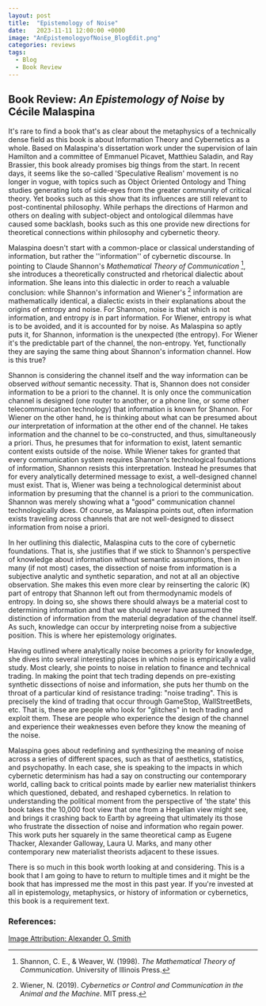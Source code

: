 ```yaml
---
layout: post
title:  "Epistemology of Noise"
date:   2023-11-11 12:00:00 +0000
image: "AnEpistemologyofNoise_BlogEdit.png"
categories: reviews
tags:
  - Blog
  - Book Review
---
```


## Book Review: _An Epistemology of Noise_ by Cécile Malaspina

It's rare to find a book that's as clear about the metaphysics of a technically dense field as this book is about Information Theory and Cybernetics as a whole. Based on Malaspina's dissertation work under the supervision of Iain Hamilton and a committee of Emmanuel Picavet, Matthieu Saladin, and Ray Brassier, this book already promises big things from the start. In recent days, it seems like the so-called 'Speculative Realism' movement is no longer in vogue, with topics such as Object Oriented Ontology and Thing studies generating lots of side-eyes from the greater community of critical theory. Yet books such as this show that its influences are still relevant to post-continental philosophy. While perhaps the directions of Harmon and others on dealing with subject-object and ontological dilemmas have caused some backlash, books such as this one provide new directions for theoretical connections within philosophy and cybernetic theory.

Malaspina doesn't start with a common-place or classical understanding of information, but rather the ''information'' of cybernetic discourse. In pointing to Claude Shannon's _Mathematical Theory of Communication_ [^1], she introduces a theoretically constructed and rhetorical dialectic about information. She leans into this dialectic in order to reach a valuable conclusion: while Shannon's information and Wiener's [^2] information are mathematically identical, a dialectic exists in their explanations about the origins of entropy and noise. For Shannon, noise is that which is not information, and entropy _is_ in part information. For Wiener, entropy is what is to be avoided, and it is accounted for by noise. As Malaspina so aptly puts it, for Shannon, information is the unexpected (the entropy). For Wiener it's the predictable part of the channel, the non-entropy. Yet, functionally they are saying the same thing about Shannon's information channel. How is this true? 

Shannon is considering the channel itself and the way information can be observed _without_ semantic necessity. That is, Shannon does not consider information to be a priori to the channel. It is only once the communication channel is designed (one router to another, or a phone line, or some other telecommunication technology) that information is known for Shannon. For Wiener on the other hand, he is thinking about what can be presumed about _our_ interpretation of information at the other end of the channel. He takes information and the channel to be co-constructed, and thus, simultaneously a priori. Thus, he presumes that for information to exist, latent semantic content exists outside of the noise. While Wiener takes for granted that every communication system requires Shannon's technological foundations of information, Shannon resists this interpretation. Instead he presumes that for every analytically determined message to exist, a well-designed channel must exist. That is, Wiener was being a technological determinist about information by presuming that the channel is a priori to the communication. Shannon was merely showing what a "good" communication channel technologically does. Of course, as Malaspina points out, often information exists traveling across channels that are not well-designed to dissect information from noise a priori.

In her outlining this dialectic, Malaspina cuts to the core of cybernetic foundations. That is, she justifies that if we stick to Shannon's perspective of knowledge about information without semantic assumptions, then in many (if not most) cases, the dissection of noise from information is a subjective analytic and synthetic separation, and not at all an objective observation. She makes this even more clear by reinserting the caloric (K) part of entropy that Shannon left out from thermodynamic models of entropy. In doing so, she shows there should always be a material cost to determining information and that we should never have assumed the distinction of information from the material degradation of the channel itself. As such, knowledge can occur by interpreting noise from a subjective position. This is where her epistemology originates.

Having outlined where analytically noise becomes a priority for knowledge, she dives into several interesting places in which noise is empirically a valid study. Most clearly, she points to noise in relation to finance and technical trading. In making the point that tech trading depends on pre-existing synthetic dissections of noise and information, she puts her thumb on the throat of a particular kind of resistance trading: "noise trading". This is precisely the kind of trading that occur through GameStop, WallStreetBets, etc. That is, these are people who look for "glitches" in tech trading and exploit them. These are people who experience the design of the channel and experience their weaknesses even before they know the meaning of the noise.

Malaspina goes about redefining and synthesizing the meaning of noise across a series of different spaces, such as that of aesthetics, statistics, and psychopathy. In each case, she is speaking to the impacts in which cybernetic determinism has had a say on constructing our contemporary world, calling back to critical points made by earlier new materialist thinkers which questioned, debated, and reshaped cybernetics. In relation to understanding the political moment from the perspective of 'the state' this book takes the 10,000 foot view that one from a Hegelian view might see, and brings it crashing back to Earth by agreeing that ultimately its those who frustrate the dissection of noise and information who regain power. This work puts her squarely in the same theoretical camp as Eugene Thacker, Alexander Galloway, Laura U. Marks, and many other contemporary new materialist theorists adjacent to these issues.

There is so much in this book worth looking at and considering. This is a book that I am going to have to return to multiple times and it might be the book that has impressed me the most in this past year. If you're invested at all in epistemology, metaphysics, or history of information or cybernetics, this book is a requirement text.

### References:

[^1]: Shannon, C. E., & Weaver, W. (1998). _The Mathematical Theory of Communication_. University of Illinois Press.

[^2]: Wiener, N. (2019). _Cybernetics or Control and Communication in the Animal and the Machine_. MIT press.

[Image Attribution: Alexander O. Smith](/AboutAlexander/) 
